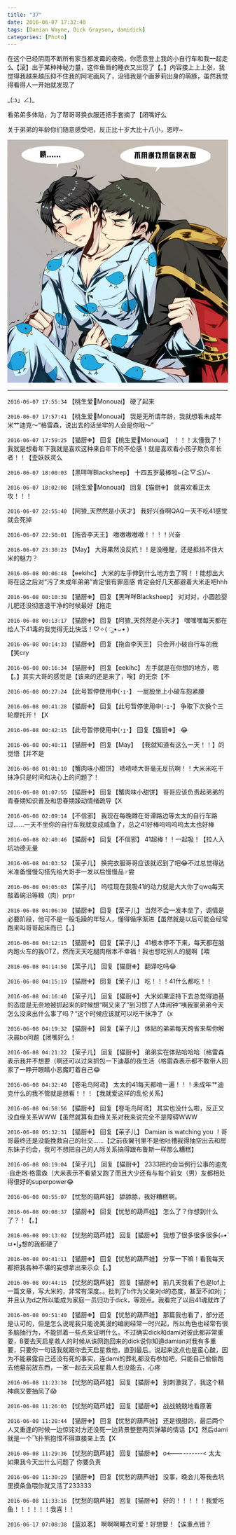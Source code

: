 ```yaml
---
title: "37"
date: 2016-06-07 17:32:40
tags: [Damian Wayne, Dick Grayson, damidick]
categories: [Photo]
---
```


<p>在这个已经阴雨不断所有家当都发霉的夜晚，你愿意登上我的小自行车和我一起走么【滚】出于某种神秘力量，这件鱼唇的睡衣又出现了【。】内容接上上上张，我觉得我越来越压抑不住我的阿宅画风了，没错我是个画萝莉出身的萌豚，虽然我觉得看得人一开始就发现了</p> 
<p>_(:з」∠)_</p> 
<p>看弟弟多体贴，为了帮哥哥换衣服还把手套摘了【闭嘴好么</p> 
<p>关于弟弟的年龄你们随意感受吧，反正比十岁大比十八小，恩哼~</p>

![](https://raw.githubusercontent.com/alicewish/meowchain247/master/img_cVZNdzJtQk9JV2VhdHVVbStjbklIaEhoRmIrT2M4NmpPaVJyWFMyTkZZWlRyZ1pkcEFIV1hRPT0.jpg)

---

`2016-06-07 17:55:34` 【桃生爱🍑Monouai】 硬了起来

`2016-06-07 17:57:41` 【桃生爱🍑Monouai】 我是无所谓年龄，我就想看未成年米艹迪克～“格雷森，说出去的话坐牢的人会是你哦～”

`2016-06-07 17:59:25` 【猫厨✙】 回复【桃生爱🍑Monouai】 ！！！太懂我了！我就是想看年下我就是喜欢这种来自年下的不伦感！就是喜欢看小孩子欺负年长者！！【歪妖妖灵么

`2016-06-07 18:00:03` 【黑咩咩Blacksheep】 十四五岁最棒啦~\(≧▽≦)/~

`2016-06-07 18:02:08` 【桃生爱🍑Monouai】 回复【猫厨✙】 就喜欢看正太攻！！！

`2016-06-07 22:55:40` 【阿猹\_天然然是小天才】 我好兴奋啊QAQ一天不吃41感觉就会死掉

`2016-06-07 22:58:01` 【拖沓李天王】 嗷嗷嗷嗷嗷！！！！兴奋

`2016-06-07 23:30:23` 【May】 大哥果然没反抗！！是没睡醒，还是抵挡不住大米的魅力？

`2016-06-08 00:06:48` 【eekihc】 大米的左手伸到什么地方去了啊！！能想出大哥在这之后对“污了未成年弟弟”肯定很有罪恶感 肯定会好几天都避着大米走吧hhh

`2016-06-08 00:10:38` 【猫厨✙】 回复【黑咩咩Blacksheep】 对对对，小圆脸婴儿肥还没彻底退干净的时候最好【拖走

`2016-06-08 00:13:17` 【猫厨✙】 回复【阿猹\_天然然是小天才】 嘿嘿嘿每天都在给人下41毒的我觉得无比快活！♡✧( ु•⌄• )

`2016-06-08 00:14:33` 【猫厨✙】 回复【拖沓李天王】 只会开小破自行车的我【笑cry

`2016-06-08 00:16:34` 【猫厨✙】 回复【eekihc】 左手就是在你想的地方，嗯【。】其实大哥的感觉是【该来的还是来了，唉】的无奈【不

`2016-06-08 00:27:24` 【此号暂停使用中(･ｪ･】 一屁股坐上小破车抱紧腰

`2016-06-08 00:41:28` 【猫厨✙】 回复【此号暂停使用中(･ｪ･】 争取下次换个三轮摩托开！【X

`2016-06-08 00:42:15` 【此号暂停使用中(･ｪ･】 回复【猫厨✙】 😂

`2016-06-08 00:48:11` 【猫厨✙】 回复【May】 【我就知道有这么一天！！】的觉悟【并不是

`2016-06-08 01:01:10` 【蟹肉味小甜饼】 啧啧啧大哥毫无反抗啊！！大米米吃干抹净只是时间和决心上的问题了！

`2016-06-08 01:07:55` 【猫厨✙】 回复【蟹肉味小甜饼】 哥哥应该负责起弟弟的青春期知识普及和思春期躁动情绪疏导【X

`2016-06-08 02:09:14` 【不信邪】 我现在每晚蹲在哥谭路边等太太的自行车路过……一天不坐你的自行车我就变成咸鱼了，总之41好棒呜呜呜呜太太也好棒

`2016-06-08 02:40:46` 【猫厨✙】 回复【不信邪】 41超棒！！一起吸！【拉人入坑功德无量

`2016-06-08 04:03:52` 【茉子儿】 换完衣服哥哥应该就迟到了吧😂不过总觉得达米准备慢慢勾搭先给大哥手一发以后慢慢品♂尝

`2016-06-08 04:05:03` 【茉子儿】 呜哇现在我吸41的动力就是大大你了qwq每天敲着碗沿等粮（肉）prpr

`2016-06-08 04:06:30` 【猫厨✙】 回复【茉子儿】 当然不会一发本垒了，调情是必要阶段，他可不是一般毛躁的年轻人，懂得循序渐进【虽然就是以后可能会经常跑来叫哥哥起床而已【。】

`2016-06-08 04:12:15` 【猫厨✙】 回复【茉子儿】 41根本停不下来，每天都在脑内跑火车的我OTZ，然而天天吃腿肉根本不幸福！我也想吃别人的腿啊【喂

`2016-06-08 04:14:50` 【茉子儿】 回复【猫厨✙】 翻译吃吗😂

`2016-06-08 04:15:19` 【猫厨✙】 回复【茉子儿】 吃！！！41什么都吃！！

`2016-06-08 04:16:40` 【茉子儿】 回复【猫厨✙】 大米如果坚持下去总觉得迪基的态度是无奈地被抓起来的时候想“啊又来了”到习惯了人体闹钟“咦我家弟弟今天怎么没来出什么事了吗？“这个时候应该就可以吃干抹净了（x

`2016-06-08 04:19:32` 【猫厨✙】 回复【茉子儿】 体贴的弟弟每天跨省来帮你解决晨bo问题【闭嘴好么！

`2016-06-08 04:21:22` 【茉子儿】 回复【猫厨✙】 弟弟实在体贴哈哈哈（格雷森表示我并不想要（啊还可以过来抓包一下迪基的夜生活（格雷森表示都不敢带人回家了一睁开眼睛小恶魔盯着自己😂

`2016-06-08 04:32:40` 【卷毛鸟阿鸢】 太太的41每天都啃一遍！！！未成年艹迪克什么的我不管就是想看！！！【我就爱这样的乱伦关系】

`2016-06-08 04:58:56` 【猫厨✙】 回复【卷毛鸟阿鸢】 其实也没什么啦，反正又没血缘关系WWW【虽然就算有血缘关系对我来说完全不是障碍WWW

`2016-06-08 05:32:31` 【猫厨✙】 回复【茉子儿】 Damian is watching you ！哥哥最终还是没能挽救自己的社交……【之前夜翼刊里不是他吐槽我得抽空出去和房东妹子约会，我可不想把自己的人际关系搞得跟布鲁斯一样那么糟糕】

`2016-06-08 08:19:04` 【茉子儿】 回复【猫厨✙】 2333把约会当例行公事的迪克·自走炮·格雷森（大米表示不看紧又跑了而且大少还有与每个前女（男）友都相处得很好的superpower😂

`2016-06-08 08:55:07` 【忧愁的葫芦娃】 舔舔舔，我好糟糕啊。

`2016-06-08 09:08:37` 【猫厨✙】 回复【忧愁的葫芦娃】 怎么了？你想到什么了？！【。】

`2016-06-08 09:13:02` 【忧愁的葫芦娃】 回复【猫厨✙】 我想了很多很多很多(๑•̀ㅂ•́)و想的我都硬了

`2016-06-08 09:41:11` 【猫厨✙】 回复【忧愁的葫芦娃】 分享一下嘛！看我每天都把我各种不堪的妄想拿出来示众【。】

`2016-06-08 09:44:15` 【忧愁的葫芦娃】 回复【猫厨✙】 前几天我看了也是lof上一篇文章，写大米的，非常有深度。。批判了b作为父亲对d的态度，甚至不如对j；并且认为d之所以能成为家庭一员归功于dick，等观点。我看完了以后41魂就炸了

`2016-06-08 09:51:40` 【猫厨✙】 回复【忧愁的葫芦娃】 那篇我也看了，部分还是认可的，但是怎么说呢我只能说美漫的编剧经常一时兴起，所以角色也经常有很多脑抽行为，不能抓着一些点来证明什么。不过确实dick和dami对彼此都非常重要，B要去天启星救人的时候从诛网跑回来的dick说你知道damian对我有多重要，只要你一句话我就跟你去天启星救他，直到最后。说起来这点也是蛮心酸，因为不能暴露自己还没有死的事实，连dami的葬礼都没有参加吧，只能自己偷偷跑去他墓前放东西，一家一起去天启星救人也没能去，心疼

`2016-06-08 11:23:38` 【忧愁的葫芦娃】 回复【猫厨✙】 别刺激我了，我这个精神病又要抽风了😱

`2016-06-08 11:26:03` 【忧愁的葫芦娃】 回复【猫厨✙】 战战兢兢地看原著

`2016-06-08 11:28:44` 【猫厨✙】 回复【忧愁的葫芦娃】 还是很甜的，最后两个人又重逢的时候一边惊诧对方还没死一边背景整整两页弹幕的情话【X】然后dami就是一个飞扑熊抱恨不得直接亲上去【X

`2016-06-08 11:29:36` 【忧愁的葫芦娃】 回复【猫厨✙】 o<----------< 太太 如果我今天出什么问题了 你要负责

`2016-06-08 11:30:29` 【猫厨✙】 回复【忧愁的葫芦娃】 没事，晚会儿等我去坑里摸条鱼喂你就又活了233333

`2016-06-08 11:33:16` 【忧愁的葫芦娃】 回复【猫厨✙】 好的！！！！！我爱吃鱼！！！！！！我喜！！

`2016-06-17 07:08:38` 【蓝玖茗】 啊啊啊睡衣可爱！好想要！【诶重点错？
